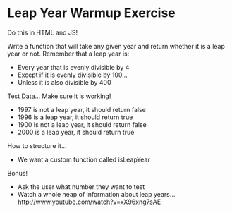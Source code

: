 # Leap Year Warmup Exercise

Do this in HTML and JS!

Write a function that will take any given year and return whether it is a leap year or not.
Remember that a leap year is:

- Every year that is evenly divisible by 4
- Except if it is evenly divisible by 100...
- Unless it is also divisible by 400 

Test Data...  Make sure it is working!

- 1997 is not a leap year, it should return false
- 1996 is a leap year, it should return true
- 1900 is not a leap year, it should return false
- 2000 is a leap year, it should return true

How to structure it...

- We want a custom function called isLeapYear

Bonus!

- Ask the user what number they want to test
- Watch a whole heap of information about leap years... http://www.youtube.com/watch?v=xX96xng7sAE
